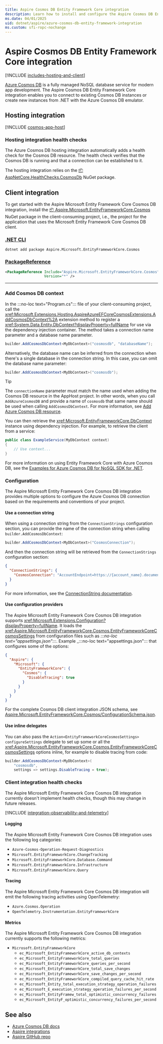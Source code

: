 ```yaml
---
title: Aspire Cosmos DB Entity Framework Core integration
description: Learn how to install and configure the Aspire Cosmos DB Entity Framework Core integration to connect to existing Cosmos DB instances or create new instances from .NET with the Azure Cosmos DB emulator.
ms.date: 04/01/2025
uid: dotnet/aspire/azure-cosmos-db-entity-framework-integration
ms.custom: sfi-ropc-nochange
---
```


# Aspire Cosmos DB Entity Framework Core integration

[!INCLUDE [includes-hosting-and-client](../includes/includes-hosting-and-client.md)]

[Azure Cosmos DB](https://azure.microsoft.com/services/cosmos-db/) is a fully managed NoSQL database service for modern app development. The Aspire Cosmos DB Entity Framework Core integration enables you to connect to existing Cosmos DB instances or create new instances from .NET with the Azure Cosmos DB emulator.

## Hosting integration

[!INCLUDE [cosmos-app-host](includes/cosmos-app-host.md)]

### Hosting integration health checks

The Azure Cosmos DB hosting integration automatically adds a health check for the Cosmos DB resource. The health check verifies that the Cosmos DB is running and that a connection can be established to it.

The hosting integration relies on the [📦 AspNetCore.HealthChecks.CosmosDb](https://www.nuget.org/packages/AspNetCore.HealthChecks.CosmosDb) NuGet package.

## Client integration

To get started with the Aspire Microsoft Entity Framework Core Cosmos DB integration, install the [📦 Aspire.Microsoft.EntityFrameworkCore.Cosmos](https://www.nuget.org/packages/Aspire.Microsoft.EntityFrameworkCore.Cosmos) NuGet package in the client-consuming project, i.e., the project for the application that uses the Microsoft Entity Framework Core Cosmos DB client.

### [.NET CLI](#tab/dotnet-cli)

```dotnetcli
dotnet add package Aspire.Microsoft.EntityFrameworkCore.Cosmos
```

### [PackageReference](#tab/package-reference)

```xml
<PackageReference Include="Aspire.Microsoft.EntityFrameworkCore.Cosmos"
                  Version="*" />
```

---

### Add Cosmos DB context

In the :::no-loc text="Program.cs"::: file of your client-consuming project, call the <xref:Microsoft.Extensions.Hosting.AspireAzureEFCoreCosmosExtensions.AddCosmosDbContext%2A> extension method to register a <xref:System.Data.Entity.DbContext?displayProperty=fullName> for use via the dependency injection container. The method takes a connection name parameter and a database name parameter.

```csharp
builder.AddCosmosDbContext<MyDbContext>("cosmosdb", "databaseName");
```

Alternatively, the database name can be inferred from the connection when there's a single database in the connection string. In this case, you can omit the database name parameter:

```csharp
builder.AddCosmosDbContext<MyDbContext>("cosmosdb");
```

> [!TIP]
> The `connectionName` parameter must match the name used when adding the Cosmos DB resource in the AppHost project. In other words, when you call `AddAzureCosmosDB` and provide a name of `cosmosdb` that same name should be used when calling `AddCosmosDbContext`. For more information, see [Add Azure Cosmos DB resource](#add-azure-cosmos-db-resource).

You can then retrieve the <xref:Microsoft.EntityFrameworkCore.DbContext> instance using dependency injection. For example, to retrieve the client from a service:

```csharp
public class ExampleService(MyDbContext context)
{
    // Use context...
}
```

For more information on using Entity Framework Core with Azure Cosmos DB, see the [Examples for Azure Cosmos DB for NoSQL SDK for .NET](/ef/core/providers/cosmos/?tabs=dotnet-core-cli).

### Configuration

The Aspire Microsoft Entity Framework Core Cosmos DB integration provides multiple options to configure the Azure Cosmos DB connection based on the requirements and conventions of your project.

#### Use a connection string

When using a connection string from the `ConnectionStrings` configuration section, you can provide the name of the connection string when calling `builder.AddCosmosDbContext`:

```csharp
builder.AddCosmosDbContext<MyDbContext>("CosmosConnection");
```

And then the connection string will be retrieved from the `ConnectionStrings` configuration section:

```json
{
  "ConnectionStrings": {
    "CosmosConnection": "AccountEndpoint=https://{account_name}.documents.azure.com:443/;AccountKey={account_key};"
  }
}
```

For more information, see the [ConnectionString documentation](/azure/cosmos-db/nosql/how-to-dotnet-get-started#connect-with-a-connection-string).

#### Use configuration providers

The Aspire Microsoft Entity Framework Core Cosmos DB integration supports <xref:Microsoft.Extensions.Configuration?displayProperty=fullName>. It loads the <xref:Aspire.Microsoft.EntityFrameworkCore.Cosmos.EntityFrameworkCoreCosmosSettings> from configuration files such as _:::no-loc text="appsettings.json":::_. Example _:::no-loc text="appsettings.json"::: that configures some of the options:

```json
{
  "Aspire": {
    "Microsoft": {
      "EntityFrameworkCore": {
        "Cosmos": {
          "DisableTracing": true
        }
      }
    }
  }
}
```

For the complete Cosmos DB client integration JSON schema, see [Aspire.Microsoft.EntityFrameworkCore.Cosmos/ConfigurationSchema.json](https://github.com/dotnet/aspire/blob/v9.1.0/src/Components/Aspire.Microsoft.EntityFrameworkCore.Cosmos/ConfigurationSchema.json).

#### Use inline delegates

You can also pass the `Action<EntityFrameworkCoreCosmosSettings> configureSettings` delegate to set up some or all the <xref:Aspire.Microsoft.EntityFrameworkCore.Cosmos.EntityFrameworkCoreCosmosSettings> options inline, for example to disable tracing from code:

```csharp
builder.AddCosmosDbContext<MyDbContext>(
    "cosmosdb",
    settings => settings.DisableTracing = true);
```

### Client integration health checks

The Aspire Microsoft Entity Framework Core Cosmos DB integration currently doesn't implement health checks, though this may change in future releases.

[!INCLUDE [integration-observability-and-telemetry](../includes/integration-observability-and-telemetry.md)]

#### Logging

The Aspire Microsoft Entity Framework Core Cosmos DB integration uses the following log categories:

- `Azure-Cosmos-Operation-Request-Diagnostics`
- `Microsoft.EntityFrameworkCore.ChangeTracking`
- `Microsoft.EntityFrameworkCore.Database.Command`
- `Microsoft.EntityFrameworkCore.Infrastructure`
- `Microsoft.EntityFrameworkCore.Query`

#### Tracing

The Aspire Microsoft Entity Framework Core Cosmos DB integration will emit the following tracing activities using OpenTelemetry:

- `Azure.Cosmos.Operation`
- `OpenTelemetry.Instrumentation.EntityFrameworkCore`

#### Metrics

The Aspire Microsoft Entity Framework Core Cosmos DB integration currently supports the following metrics:

- `Microsoft.EntityFrameworkCore`
  - `ec_Microsoft_EntityFrameworkCore_active_db_contexts`
  - `ec_Microsoft_EntityFrameworkCore_total_queries`
  - `ec_Microsoft_EntityFrameworkCore_queries_per_second`
  - `ec_Microsoft_EntityFrameworkCore_total_save_changes`
  - `ec_Microsoft_EntityFrameworkCore_save_changes_per_second`
  - `ec_Microsoft_EntityFrameworkCore_compiled_query_cache_hit_rate`
  - `ec_Microsoft_Entity_total_execution_strategy_operation_failures`
  - `ec_Microsoft_E_execution_strategy_operation_failures_per_second`
  - `ec_Microsoft_EntityFramew_total_optimistic_concurrency_failures`
  - `ec_Microsoft_EntityF_optimistic_concurrency_failures_per_second`

## See also

- [Azure Cosmos DB docs](/azure/cosmos-db/introduction)
- [Aspire integrations](../fundamentals/integrations-overview.md)
- [Aspire GitHub repo](https://github.com/dotnet/aspire)
